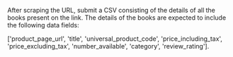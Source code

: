 After scraping the URL, submit a CSV consisting of the details of all the books present on the link. The details of the books are expected to include the following data fields:

['product_page_url', 'title', 'universal_product_code', 'price_including_tax', 'price_excluding_tax', 'number_available', 'category', 'review_rating'].
